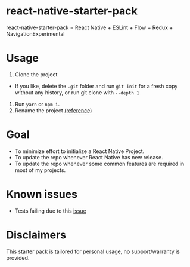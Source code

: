 # react-native-starter-pack
react-native-starter-pack = React Native + ESLint + Flow + Redux + NavigationExperimental

# Usage
1. Clone the project
  * If you like, delete the `.git` folder and run `git init` for a fresh copy without any history, or run git clone with `--depth 1`
1. Run `yarn` or `npm i`.
1. Rename the project [(reference)](http://blog.skypayjm.com/2016/07/renaming-react-native-project.html)

# Goal
* To minimize effort to initialize a React Native Project.
* To update the repo whenever React Native has new release.
* To update the repo whenever some common features are required in most of my projects.

# Known issues
* Tests failing due to this [issue](https://github.com/facebook/react-native/pull/11198)

# Disclaimers
This starter pack is tailored for personal usage, no support/warranty is provided.

